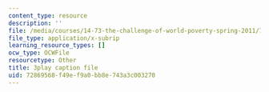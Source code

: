 ```yaml
---
content_type: resource
description: ''
file: /media/courses/14-73-the-challenge-of-world-poverty-spring-2011/72869568f49ef9a0bb8e743a3c003270_klz2SdQorbA.srt
file_type: application/x-subrip
learning_resource_types: []
ocw_type: OCWFile
resourcetype: Other
title: 3play caption file
uid: 72869568-f49e-f9a0-bb8e-743a3c003270
---
```

